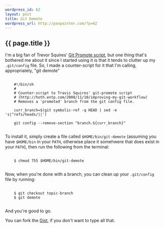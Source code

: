 ```yaml
--- 
wordpress_id: 62
layout: post
title: Git Demote
wordpress_url: http://panpainter.com/?p=62
---
```


## {{ page.title }}

I'm a big fan of Trevor Squires' <a href="http://hoth.entp.com/2008/11/10/improving-my-git-workflow">Git Promote script</a>, but one thing that's bothered me about it since I started using it is that it tends to clutter up my `.git/config` file. So, I made a counter-script for it that I'm calling, appropriately, "git demote"

<pre name="code" class="bash">
  <code>
    #!/bin/sh
    #
    # Counter-script to Travis Squires' git-promote script
    # (http://hoth.entp.com/2008/11/10/improving-my-git-workflow)
    # Removes a 'promoted' branch from the git config file.
    
    curr_branch=$(git symbolic-ref -q HEAD | sed -e 's|^refs/heads/||')
    
    git config --remove-section "branch.${curr_branch}"
  </code>
</pre>

To install it, simply create a file called `$HOME/bin/git-demote` (assuming you have `$HOME/bin` in your `PATH`, otherwise place it somehwere that does exist in your `PATH`), then run the following from the terminal:

<pre>
  <code>
    $ chmod 755 $HOME/bin/git-demote
  </code>
</pre>

Now, when you're done with a branch, you can clean up your `.git/config` file by running:

<pre>
  <code>
    $ git checkout topic-branch
    $ git demote
  </code>
</pre>

And you're good to go.

You can fork the <a href="http://gist.github.com/177306">Gist</a>, if you don't want to type all that.

